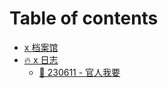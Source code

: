 # Table of contents

* [x 档案馆](README.md)
* [🔥 x 日志](x-logs/README.md)
  * [🍆 230611 - 官人我要](x-logs/230611-guan-ren-wo-yao.md)

